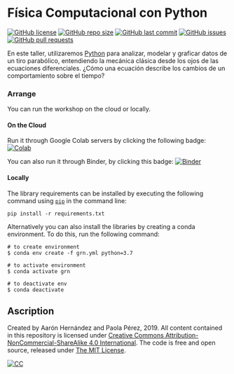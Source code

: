 # Física Computacional con Python
[![GitHub license](https://img.shields.io/github/license/ajcyucatan/fisica-python?style=popout-square)](https://github.com/ajcyucatan/fisica-python/blob/master/LICENSE)
[![GitHub repo size](https://img.shields.io/github/repo-size/ajcyucatan/fisica-python?style=popout-square)](https://github.com/ajcyucatan/fisica-python.git)
[![GitHub last commit](https://img.shields.io/github/last-commit/ajcyucatan/fisica-python?style=popout-square)](https://github.com/ajcyucatan/fisica-python/commits/master)
[![GitHub issues](https://img.shields.io/github/issues/ajcyucatan/fisica-python?style=popout-square)](https://github.com/ajcyucatan/fisica-python/issues)
[![GitHub pull requests](https://img.shields.io/github/issues-pr/ajcyucatan/fisica-python?style=popout-square)](https://github.com/ajcyucatan/fisica-python/pull)

En este taller, utilizaremos [Python](https://www.python.org/) para analizar, modelar y graficar datos de un tiro parabólico, entendiendo la mecánica clásica desde los ojos de las ecuaciones diferenciales. ¿Cómo una ecuación describe los cambios de un comportamiento sobre el tiempo?


### Arrange
You can run the workshop on the cloud or locally.

#### On the Cloud
Run it through Google Colab servers by clicking the following badge:
[![Colab](https://colab.research.google.com/assets/colab-badge.svg)](https://colab.research.google.com/github/ajcyucatan/fisica-python)

You can also run it through Binder, by clicking this badge:
[![Binder](https://mybinder.org/badge_logo.svg)](https://mybinder.org/v2/gh/ajcyucatan/fisica-python/master)

#### Locally
The library requirements can be installed by executing the following command using
[`pip`](pypi.org/project/pip) in the command line:

``` pip install -r requirements.txt ```

Alternatively you can also install the libraries by creating a conda environment.
To do this, run the following command: 

```
# to create environment
$ conda env create -f grn.yml python=3.7

# to activate environment
$ conda activate grn

# to deactivate env
$ conda deactivate
```


## Ascription

Created by Aarón Hernández and Paola Pérez, 2019. All content contained in this repository is licensed under [Creative Commons Attribution-NonCommercial-ShareAlike 4.0 International](https://creativecommons.org/licenses/by-nc-sa/4.0 "CC BY-NC-SA 4.0"). The code is free and open source, released under [The MIT License](https://mit-license.org "The MIT License").

[![CC](http://forthebadge.com/images/badges/cc-nc-sa.svg)](https://creativecommons.org/licenses/by-nc-sa/4.0 "CC BY-NC-SA 4.0")

